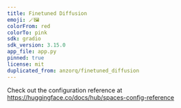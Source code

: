 ```yaml
---
title: Finetuned Diffusion
emoji: 🪄🖼️
colorFrom: red
colorTo: pink
sdk: gradio
sdk_version: 3.15.0
app_file: app.py
pinned: true
license: mit
duplicated_from: anzorq/finetuned_diffusion
---
```


Check out the configuration reference at https://huggingface.co/docs/hub/spaces-config-reference
